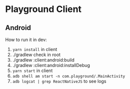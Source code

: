 # Playground Client

## Android

How to run it in dev:

1. `yarn install` in client
2. ./gradlew check in root
3. ./gradlew :client:android:build
4. ./gradlew :client:android:installDebug
5. `yarn start` in client
6. `adb shell am start -n com.playground/.MainActivity`
7. `adb logcat | grep ReactNativeJS` to see logs


